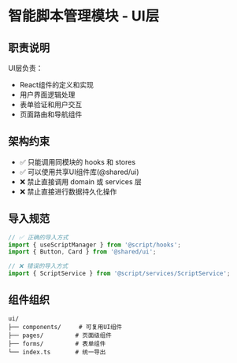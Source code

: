 # 智能脚本管理模块 - UI层

## 职责说明

UI层负责：
- React组件的定义和实现
- 用户界面逻辑处理
- 表单验证和用户交互
- 页面路由和导航组件

## 架构约束

- ✅ 只能调用同模块的 hooks 和 stores 
- ✅ 可以使用共享UI组件库(@shared/ui)
- ❌ 禁止直接调用 domain 或 services 层
- ❌ 禁止直接进行数据持久化操作

## 导入规范

```typescript
// ✅ 正确的导入方式
import { useScriptManager } from '@script/hooks';
import { Button, Card } from '@shared/ui';

// ❌ 错误的导入方式  
import { ScriptService } from '@script/services/ScriptService';
```

## 组件组织

```
ui/
├── components/     # 可复用UI组件
├── pages/         # 页面级组件
├── forms/         # 表单组件
└── index.ts       # 统一导出
```